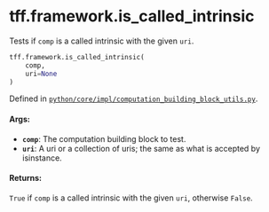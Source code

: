 <div itemscope itemtype="http://developers.google.com/ReferenceObject">
<meta itemprop="name" content="tff.framework.is_called_intrinsic" />
<meta itemprop="path" content="Stable" />
</div>

# tff.framework.is_called_intrinsic

Tests if `comp` is a called intrinsic with the given `uri`.

```python
tff.framework.is_called_intrinsic(
    comp,
    uri=None
)
```

Defined in
[`python/core/impl/computation_building_block_utils.py`](http://github.com/tensorflow/federated/tree/master/tensorflow_federated/python/core/impl/computation_building_block_utils.py).

<!-- Placeholder for "Used in" -->

#### Args:

*   <b>`comp`</b>: The computation building block to test.
*   <b>`uri`</b>: A uri or a collection of uris; the same as what is accepted by
    isinstance.

#### Returns:

`True` if `comp` is a called intrinsic with the given `uri`, otherwise `False`.
